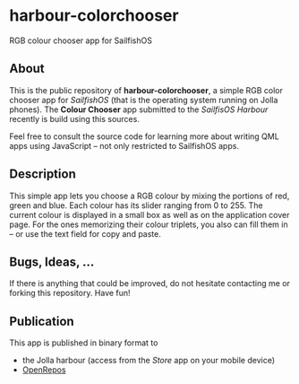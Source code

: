 # harbour-colorchooser
RGB colour chooser app for SailfishOS

## About
This is the public repository of **harbour-colorchooser**, a simple RGB color chooser app for *SailfishOS* (that is the operating system running on Jolla phones). The **Colour Chooser** app submitted to the *SailfisOS Harbour* recently is build using this sources.

Feel free to consult the source code for learning more about writing QML apps using JavaScript – not only restricted to SailfishOS apps.

## Description
This simple app lets you choose a RGB colour by mixing the portions of red, green and blue. Each colour has its slider ranging from 0 to 255. The current colour is displayed in a small box as well as on the application cover page. For the ones memorizing their colour triplets, you also can fill them in – or use the text field for copy and paste.

## Bugs, Ideas, …
If there is anything that could be improved, do not hesitate contacting me or forking this repository. Have fun!

## Publication

This app is published in binary format to

 * the Jolla harbour (access from the *Store* app on your mobile device)
 * [OpenRepos](https://openrepos.net/content/robbbienert/colour-chooser)
